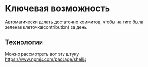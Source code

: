 # Ключевая возможность

Автоматически делать достаточно коммитов, чтобы на гите была зеленая клеточка(contribution) за день.

## Технологии

Можно рассмотреть вот эту штуку
<https://www.npmjs.com/package/shelljs>
